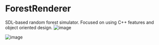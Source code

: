# ForestRenderer

SDL-based random forest simulator. Focused on using C++ features and object oriented design.
![image](https://user-images.githubusercontent.com/41429556/233464454-935dea45-41f2-4af0-a562-525a0e338780.png)

![image](https://user-images.githubusercontent.com/41429556/233464865-1dd34f88-5f30-4df9-9113-bc16a621f4be.png)
